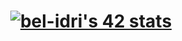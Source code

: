 <h1 align = center><a href="https://github.com/oakoudad/badge42"><img src="https://badge.mediaplus.ma/greenbinary/bel-idri" alt="bel-idri's 42 stats" /></a></h1>
